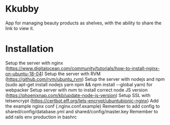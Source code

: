 # Kkubby

App for managing beauty products as shelves, with the ability to share the link to view it.


# Installation

Setup the server with nginx (https://www.digitalocean.com/community/tutorials/how-to-install-nginx-on-ubuntu-18-04)
Setup the server with RVM (https://github.com/rvm/ubuntu_rvm)
Setup the server with nodejs and npm (sudo apt-get install nodejs yarn npm && npm install --global yarn) for webpacker
Setup server with nvm to install correct node JS version (https://phoenixnap.com/kb/update-node-js-version)
Setup SSL with letsencrypt (https://certbot.eff.org/lets-encrypt/ubuntubionic-nginx)
Add the example nginx conf (.nginx.conf.example)
Remember to add config to shared/config/database.yml and shared/config/master.key
Remember to add rails env production in bashrc
